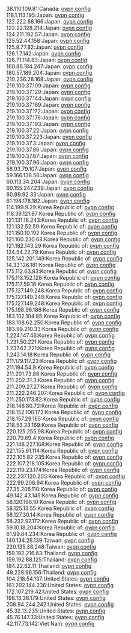 38.110.109.81:Canada: [ovpn config](vpn/38_110_109_81.ovpn)  
118.1.113.195:Japan: [ovpn config](vpn/118_1_113_195.ovpn)  
122.222.88.166:Japan: [ovpn config](vpn/122_222_88_166.ovpn)  
122.22.128.214:Japan: [ovpn config](vpn/122_22_128_214.ovpn)  
124.211.192.57:Japan: [ovpn config](vpn/124_211_192_57.ovpn)  
125.52.44.158:Japan: [ovpn config](vpn/125_52_44_158.ovpn)  
125.8.77.82:Japan: [ovpn config](vpn/125_8_77_82.ovpn)  
126.1.7.142:Japan: [ovpn config](vpn/126_1_7_142.ovpn)  
126.71.114.83:Japan: [ovpn config](vpn/126_71_114_83.ovpn)  
160.86.184.247:Japan: [ovpn config](vpn/160_86_184_247.ovpn)  
180.57.189.204:Japan: [ovpn config](vpn/180_57_189_204.ovpn)  
210.236.28.168:Japan: [ovpn config](vpn/210_236_28_168.ovpn)  
219.100.37.109:Japan: [ovpn config](vpn/219_100_37_109.ovpn)  
219.100.37.129:Japan: [ovpn config](vpn/219_100_37_129.ovpn)  
219.100.37.144:Japan: [ovpn config](vpn/219_100_37_144.ovpn)  
219.100.37.169:Japan: [ovpn config](vpn/219_100_37_169.ovpn)  
219.100.37.172:Japan: [ovpn config](vpn/219_100_37_172.ovpn)  
219.100.37.176:Japan: [ovpn config](vpn/219_100_37_176.ovpn)  
219.100.37.193:Japan: [ovpn config](vpn/219_100_37_193.ovpn)  
219.100.37.22:Japan: [ovpn config](vpn/219_100_37_22.ovpn)  
219.100.37.223:Japan: [ovpn config](vpn/219_100_37_223.ovpn)  
219.100.37.3:Japan: [ovpn config](vpn/219_100_37_3.ovpn)  
219.100.37.86:Japan: [ovpn config](vpn/219_100_37_86.ovpn)  
219.100.37.87:Japan: [ovpn config](vpn/219_100_37_87.ovpn)  
219.100.37.96:Japan: [ovpn config](vpn/219_100_37_96.ovpn)  
58.93.79.107:Japan: [ovpn config](vpn/58_93_79_107.ovpn)  
59.166.138.56:Japan: [ovpn config](vpn/59_166_138_56.ovpn)  
60.113.34.204:Japan: [ovpn config](vpn/60_113_34_204.ovpn)  
60.155.247.239:Japan: [ovpn config](vpn/60_155_247_239.ovpn)  
60.99.92.33:Japan: [ovpn config](vpn/60_99_92_33.ovpn)  
61.194.178.182:Japan: [ovpn config](vpn/61_194_178_182.ovpn)  
114.199.9.29:Korea Republic of: [ovpn config](vpn/114_199_9_29.ovpn)  
118.39.121.87:Korea Republic of: [ovpn config](vpn/118_39_121_87.ovpn)  
121.131.16.243:Korea Republic of: [ovpn config](vpn/121_131_16_243.ovpn)  
121.132.52.59:Korea Republic of: [ovpn config](vpn/121_132_52_59.ovpn)  
121.150.10.192:Korea Republic of: [ovpn config](vpn/121_150_10_192.ovpn)  
121.160.230.68:Korea Republic of: [ovpn config](vpn/121_160_230_68.ovpn)  
121.182.143.29:Korea Republic of: [ovpn config](vpn/121_182_143_29.ovpn)  
124.54.22.79:Korea Republic of: [ovpn config](vpn/124_54_22_79.ovpn)  
125.142.201.149:Korea Republic of: [ovpn config](vpn/125_142_201_149.ovpn)  
14.33.126.181:Korea Republic of: [ovpn config](vpn/14_33_126_181.ovpn)  
175.112.63.83:Korea Republic of: [ovpn config](vpn/175_112_63_83.ovpn)  
175.113.152.128:Korea Republic of: [ovpn config](vpn/175_113_152_128.ovpn)  
175.117.59.16:Korea Republic of: [ovpn config](vpn/175_117_59_16.ovpn)  
175.127.149.248:Korea Republic of: [ovpn config](vpn/175_127_149_248.ovpn)  
175.127.149.248:Korea Republic of: [ovpn config](vpn/175_127_149_248.ovpn)  
175.127.149.248:Korea Republic of: [ovpn config](vpn/175_127_149_248.ovpn)  
175.198.96.186:Korea Republic of: [ovpn config](vpn/175_198_96_186.ovpn)  
183.102.104.85:Korea Republic of: [ovpn config](vpn/183_102_104_85.ovpn)  
183.108.62.250:Korea Republic of: [ovpn config](vpn/183_108_62_250.ovpn)  
183.99.210.33:Korea Republic of: [ovpn config](vpn/183_99_210_33.ovpn)  
1.224.147.46:Korea Republic of: [ovpn config](vpn/1_224_147_46.ovpn)  
1.231.50.221:Korea Republic of: [ovpn config](vpn/1_231_50_221.ovpn)  
1.237.62.221:Korea Republic of: [ovpn config](vpn/1_237_62_221.ovpn)  
1.243.14.18:Korea Republic of: [ovpn config](vpn/1_243_14_18.ovpn)  
211.179.117.23:Korea Republic of: [ovpn config](vpn/211_179_117_23.ovpn)  
211.194.54.9:Korea Republic of: [ovpn config](vpn/211_194_54_9.ovpn)  
211.201.73.86:Korea Republic of: [ovpn config](vpn/211_201_73_86.ovpn)  
211.202.31.3:Korea Republic of: [ovpn config](vpn/211_202_31_3.ovpn)  
211.209.27.27:Korea Republic of: [ovpn config](vpn/211_209_27_27.ovpn)  
211.222.246.207:Korea Republic of: [ovpn config](vpn/211_222_246_207.ovpn)  
211.250.173.82:Korea Republic of: [ovpn config](vpn/211_250_173_82.ovpn)  
218.146.80.72:Korea Republic of: [ovpn config](vpn/218_146_80_72.ovpn)  
218.152.100.172:Korea Republic of: [ovpn config](vpn/218_152_100_172.ovpn)  
218.157.29.165:Korea Republic of: [ovpn config](vpn/218_157_29_165.ovpn)  
218.53.23.169:Korea Republic of: [ovpn config](vpn/218_53_23_169.ovpn)  
220.125.255.98:Korea Republic of: [ovpn config](vpn/220_125_255_98.ovpn)  
220.79.69.4:Korea Republic of: [ovpn config](vpn/220_79_69_4.ovpn)  
221.148.227.168:Korea Republic of: [ovpn config](vpn/221_148_227_168.ovpn)  
221.155.91.114:Korea Republic of: [ovpn config](vpn/221_155_91_114.ovpn)  
222.105.82.235:Korea Republic of: [ovpn config](vpn/222_105_82_235.ovpn)  
222.107.218.105:Korea Republic of: [ovpn config](vpn/222_107_218_105.ovpn)  
222.119.23.174:Korea Republic of: [ovpn config](vpn/222_119_23_174.ovpn)  
222.237.120.205:Korea Republic of: [ovpn config](vpn/222_237_120_205.ovpn)  
222.99.208.94:Korea Republic of: [ovpn config](vpn/222_99_208_94.ovpn)  
27.35.206.110:Korea Republic of: [ovpn config](vpn/27_35_206_110.ovpn)  
49.142.43.145:Korea Republic of: [ovpn config](vpn/49_142_43_145.ovpn)  
58.120.196.10:Korea Republic of: [ovpn config](vpn/58_120_196_10.ovpn)  
58.125.13.55:Korea Republic of: [ovpn config](vpn/58_125_13_55.ovpn)  
58.127.30.14:Korea Republic of: [ovpn config](vpn/58_127_30_14.ovpn)  
58.232.97.172:Korea Republic of: [ovpn config](vpn/58_232_97_172.ovpn)  
59.10.18.204:Korea Republic of: [ovpn config](vpn/59_10_18_204.ovpn)  
61.99.84.234:Korea Republic of: [ovpn config](vpn/61_99_84_234.ovpn)  
140.134.26.139:Taiwan: [ovpn config](vpn/140_134_26_139.ovpn)  
220.135.38.248:Taiwan: [ovpn config](vpn/220_135_38_248.ovpn)  
159.192.216.63:Thailand: [ovpn config](vpn/159_192_216_63.ovpn)  
159.192.88.125:Thailand: [ovpn config](vpn/159_192_88_125.ovpn)  
184.22.62.11:Thailand: [ovpn config](vpn/184_22_62_11.ovpn)  
49.228.96.156:Thailand: [ovpn config](vpn/49_228_96_156.ovpn)  
104.218.54.137:United States: [ovpn config](vpn/104_218_54_137.ovpn)  
161.202.144.236:United States: [ovpn config](vpn/161_202_144_236.ovpn)  
172.107.219.42:United States: [ovpn config](vpn/172_107_219_42.ovpn)  
198.13.36.179:United States: [ovpn config](vpn/198_13_36_179.ovpn)  
208.94.244.242:United States: [ovpn config](vpn/208_94_244_242.ovpn)  
45.32.13.235:United States: [ovpn config](vpn/45_32_13_235.ovpn)  
45.76.147.33:United States: [ovpn config](vpn/45_76_147_33.ovpn)  
42.117.73.142:Viet Nam: [ovpn config](vpn/42_117_73_142.ovpn)  
